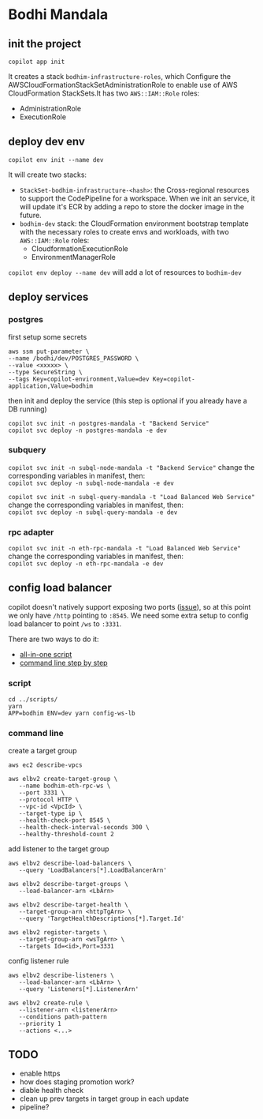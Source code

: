 # Bodhi Mandala
## init the project
`copilot app init`

It creates a stack `bodhim-infrastructure-roles`, which Configure the AWSCloudFormationStackSetAdministrationRole to enable use of AWS CloudFormation StackSets.It has two `AWS::IAM::Role` roles:
- AdministrationRole
- ExecutionRole

## deploy dev env
`copilot env init --name dev`

It will create two stacks:
-  `StackSet-bodhim-infrastructure-<hash>`: the Cross-regional resources to support the CodePipeline for a workspace. When we init an service, it will update it's ECR by adding a repo to store the docker image in the future.
-  `bodhim-dev` stack: the CloudFormation environment bootstrap template with the necessary roles to create envs and workloads, with two `AWS::IAM::Role` roles:
   - CloudformationExecutionRole
   - EnvironmentManagerRole

`copilot env deploy --name dev` will add a lot of resources to `bodhim-dev`

## deploy services
### postgres
first setup some secrets
```
aws ssm put-parameter \
--name /bodhi/dev/POSTGRES_PASSWORD \
--value <xxxxx> \
--type SecureString \
--tags Key=copilot-environment,Value=dev Key=copilot-application,Value=bodhim
```

then init and deploy the service (this step is optional if you already have a DB running)

`copilot svc init -n postgres-mandala -t "Backend Service"`   
`copilot svc deploy -n postgres-mandala -e dev`  

### subquery
`copilot svc init -n subql-node-mandala -t "Backend Service"` 
change the corresponding variables in manifest, then:  
`copilot svc deploy -n subql-node-mandala -e dev`  

`copilot svc init -n subql-query-mandala -t "Load Balanced Web Service"`  
change the corresponding variables in manifest, then:  
`copilot svc deploy -n subql-query-mandala -e dev`  

### rpc adapter
`copilot svc init -n eth-rpc-mandala -t "Load Balanced Web Service"`  
change the corresponding variables in manifest, then:  
`copilot svc deploy -n eth-rpc-mandala -e dev`  

## config load balancer
copilot doesn't natively support exposing two ports ([issue](https://github.com/aws/copilot-cli/issues/1783#issuecomment-1078511188)), so at this point we only have `/http` pointing to `:8545`. We need some extra setup to config load balancer to point `/ws` to `:3331`. 

There are two ways to do it:
- [all-in-one script](#script)
- [command line step by step](#command-line)

### script
```
cd ../scripts/
yarn
APP=bodhim ENV=dev yarn config-ws-lb
```

### command line
create a target group
```
aws ec2 describe-vpcs

aws elbv2 create-target-group \
   --name bodhim-eth-rpc-ws \
   --port 3331 \
   --protocol HTTP \
   --vpc-id <VpcId> \
   --target-type ip \
   --health-check-port 8545 \
   --health-check-interval-seconds 300 \
   --healthy-threshold-count 2
```

add listener to the target group
```
aws elbv2 describe-load-balancers \
   --query 'LoadBalancers[*].LoadBalancerArn'

aws elbv2 describe-target-groups \
   --load-balancer-arn <LbArn>

aws elbv2 describe-target-health \
   --target-group-arn <httpTgArn> \
   --query 'TargetHealthDescriptions[*].Target.Id'

aws elbv2 register-targets \
   --target-group-arn <wsTgArn> \
   --targets Id=<id>,Port=3331
```

config listener rule
```
aws elbv2 describe-listeners \
   --load-balancer-arn <LbArn> \
   --query 'Listeners[*].ListenerArn'

aws elbv2 create-rule \
   --listener-arn <listenerArn>
   --conditions path-pattern
   --priority 1
   --actions <...>
```

## TODO
- enable https
- how does staging promotion work?
- diable health check
- clean up prev targets in target group in each update
- pipeline?